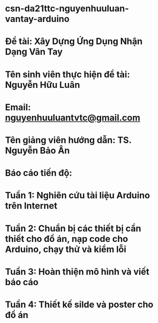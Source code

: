 # csn-da21ttc-nguyenhuuluan-vantay-arduino

# Đề tài: Xây Dựng Ứng Dụng Nhận Dạng Vân Tay

# Tên sinh viên thực hiện đề tài: Nguyễn Hữu Luân

# Email: nguyenhuuluantvtc@gmail.com

# Tên giảng viên hướng dẫn: TS. Nguyễn Bảo Ân





# Báo cáo tiến độ:

# Tuần 1: Nghiên cứu tài liệu Arduino trên Internet

# Tuần 2: Chuẩn bị các thiết bị cần thiết cho đồ án, nạp code cho Arduino, chạy thử và kiểm lỗi

# Tuần 3: Hoàn thiện mô hình và viết báo cáo

# Tuần 4: Thiết kế silde và poster cho đồ án

